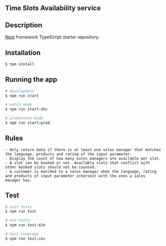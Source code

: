 ## Time Slots Availability service

## Description

[Nest](https://github.com/nestjs/nest) framework TypeScript starter repository.

## Installation

```bash
$ npm install
```

## Running the app

```bash
# development
$ npm run start

# watch mode
$ npm run start:dev

# production mode
$ npm run start:prod
```


## Rules
```
- Only return data if there is at least one sales manager that matches the language, products and rating of the input parameter.
- Display the count of how many sales managers are available per slot.
- A slot can be booked or not. Available slots that conflict with other booked slots should not be counted.
- A customer is matched to a sales manager when the language, rating and products of input parameter intersect with the ones a sales
manager has.
```

## Test

```bash
# unit tests
$ npm run test

# e2e tests
$ npm run test:e2e

# test coverage
$ npm run test:cov
```
